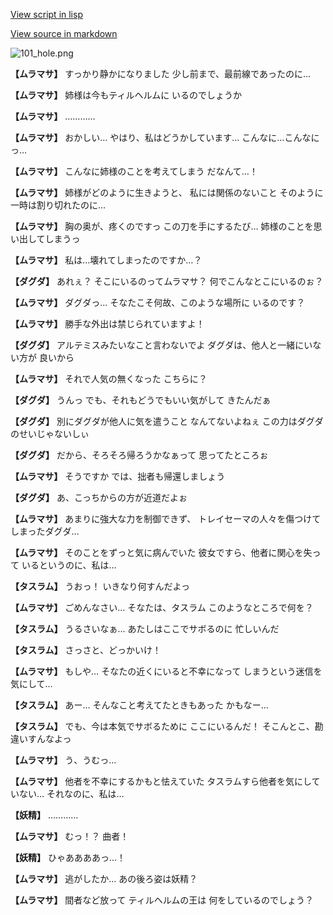 [View script in lisp](../scripts/110160340.txt)

[View source in markdown](110160340.md)

![101_hole.png](../images/backgrounds/101_hole.png)

**【ムラマサ】**
すっかり静かになりました
少し前まで、最前線であったのに…

**【ムラマサ】**
姉様は今もティルヘルムに
いるのでしょうか

**【ムラマサ】**
…………

**【ムラマサ】**
おかしい…
やはり、私はどうかしています…
こんなに…こんなにっ…

**【ムラマサ】**
こんなに姉様のことを考えてしまう
だなんて…！

**【ムラマサ】**
姉様がどのように生きようと、
私には関係のないこと
そのように一時は割り切れたのに…

**【ムラマサ】**
胸の奥が、疼くのですっ
この刀を手にするたび…
姉様のことを思い出してしまうっ

**【ムラマサ】**
私は…壊れてしまったのですか…？

**【ダグダ】**
あれぇ？
そこにいるのってムラマサ？
何でこんなとこにいるのぉ？

**【ムラマサ】**
ダグダっ…
そなたこそ何故、このような場所に
いるのです？

**【ムラマサ】**
勝手な外出は禁じられていますよ！

**【ダグダ】**
アルテミスみたいなこと言わないでよ
ダグダは、他人と一緒にいない方が
良いから

**【ムラマサ】**
それで人気の無くなった
こちらに？

**【ダグダ】**
うんっ
でも、それもどうでもいい気がして
きたんだぁ

**【ダグダ】**
別にダグダが他人に気を遣うこと
なんてないよねぇ
この力はダグダのせいじゃないしぃ

**【ダグダ】**
だから、そろそろ帰ろうかなぁって
思ってたところぉ

**【ムラマサ】**
そうですか
では、拙者も帰還しましょう

**【ダグダ】**
あ、こっちからの方が近道だよぉ

**【ムラマサ】**
あまりに強大な力を制御できず、
トレイセーマの人々を傷つけて
しまったダグダ…

**【ムラマサ】**
そのことをずっと気に病んでいた
彼女ですら、他者に関心を失って
いるというのに、私は…

**【タスラム】**
うおっ！
いきなり何すんだよっ

**【ムラマサ】**
ごめんなさい…
そなたは、タスラム
このようなところで何を？

**【タスラム】**
うるさいなぁ…
あたしはここでサボるのに
忙しいんだ

**【タスラム】**
さっさと、どっかいけ！

**【ムラマサ】**
もしや…
そなたの近くにいると不幸になって
しまうという迷信を気にして…

**【タスラム】**
あー…
そんなこと考えてたときもあった
かもなー…

**【タスラム】**
でも、今は本気でサボるために
ここにいるんだ！
そこんとこ、勘違いすんなよっ

**【ムラマサ】**
う、うむっ…

**【ムラマサ】**
他者を不幸にするかもと怯えていた
タスラムすら他者を気にしていない…
それなのに、私は…

**【妖精】**
…………

**【ムラマサ】**
むっ！？
曲者！

**【妖精】**
ひゃああああっ…！

**【ムラマサ】**
逃がしたか…
あの後ろ姿は妖精？

**【ムラマサ】**
間者など放って
ティルヘルムの王は
何をしているのでしょう？